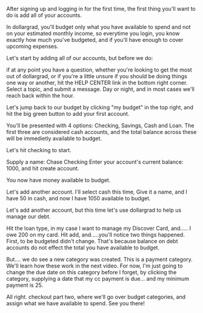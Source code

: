 After signing up and logging in for the first time, the first thing you'll want to do is add all of your accounts.

In dollargrad, you'll budget only what you have available to spend and not on your estimated monthly income, so everytime you login, you know exactly how much you've budgeted, and if you'll have enough to cover upcoming expenses.

Let's start by adding all of our accounts, but before we do:

if at any point you have a question, whether you're looking to get the most out of dollargrad, or if you're a little unsure if you should be doing things one way or another, hit the HELP CENTER link in the bottom right corner. Select a topic, and submit a message. Day or night, and in most cases we'll reach back within the hour.

Let's jump back to our budget by clicking "my budget" in the top right, and hit the big green button to add your first account.

You'll be presented with 4 options: Checking, Savings, Cash and Loan. The first three are considered cash accounts, and the total balance across these will be immedietly available to budget.

Let's hit checking to start.

Supply a name: Chase Checking
Enter your account's current balance: 1000, and hit create account.

You now have money available to budget.

Let's add another account. I'll select cash this time, Give it a name, and I have 50 in cash, and now I have 1050 available to budget.

Let's add another account, but this time let's use dollargrad to help us manage our debt. 

Hit the loan type, in my case I want to manage my Discover Card, and..... I owe 200 on my card. Hit add, and.....you'll notice two things happened. First, to be budgeted didn't change. That's because balance on debt accounts do not effect the total you have available to budget.

But.... we do see a new category was created. This is a payment category. We'll learn how these work in the next video. For now, I'm just going to change the due date on this category before I forget, by clicking the category, supplying a date that my cc payment is due... and my minimum payment is 25.

All right. checkout part two, where we'll go over budget categories, and assign what we have available to spend. See you there!
